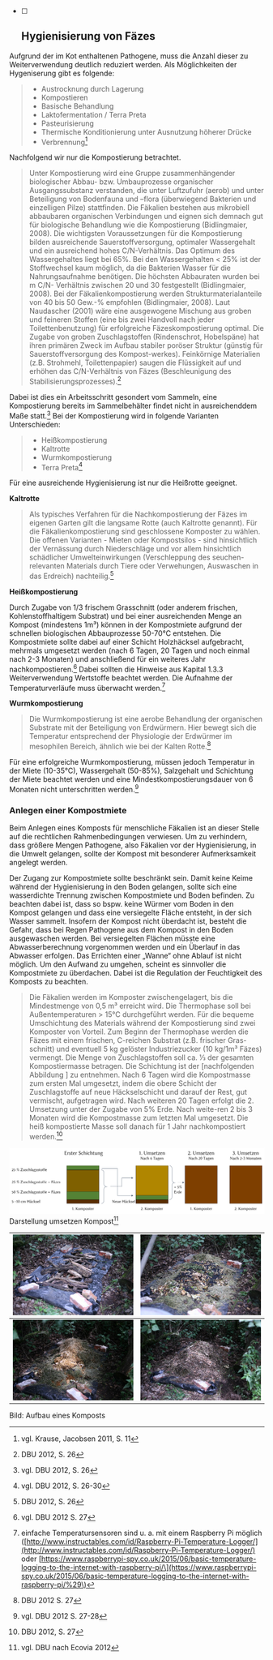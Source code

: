 * [ ] ## **Hygienisierung von Fäzes**

Aufgrund der im Kot enthaltenen Pathogene, muss die Anzahl dieser zu Weiterverwendung deutlich reduziert werden. Als Möglichkeiten der Hygeniserung gibt es folgende:

> * Austrocknung durch Lagerung
> * Kompostieren
> * Basische Behandlung
> * Laktofermentation / Terra Preta
> * Pasteurisierung
> * Thermische Konditionierung unter Ausnutzung höherer Drücke
> * Verbrennung[^1]

Nachfolgend wir nur die Kompostierung betrachtet.

> Unter Kompostierung wird eine Gruppe zusammenhängender biologischer Abbau- bzw. Umbauprozesse organischer Ausgangssubstanz verstanden, die unter Luftzufuhr \(aerob\) und unter Beteiligung von Bodenfauna und –flora \(überwiegend Bakterien und einzelligen Pilze\) stattfinden. Die Fäkalien bestehen aus mikrobiell abbaubaren organischen Verbindungen und eignen sich demnach gut für biologische Behandlung wie die Kompostierung \(Bidlingmaier, 2008\). Die wichtigsten Voraussetzungen für die Kompostierung bilden ausreichende Sauerstoffversorgung, optimaler Wassergehalt und ein ausreichend hohes C/N-Verhältnis. Das Optimum des Wassergehaltes liegt bei 65%. Bei den Wassergehalten &lt; 25% ist der Stoffwechsel kaum möglich, da die Bakterien Wasser für die Nahrungsaufnahme benötigen. Die höchsten Abbauraten wurden bei m C/N- Verhältnis zwischen 20 und 30 festgestellt \(Bidlingmaier, 2008\). Bei der Fäkalienkompostierung werden Strukturmaterialanteile von 40 bis 50 Gew.-% empfohlen \(Bidlingmaier, 2008\). Laut Naudascher \(2001\) wäre eine ausgewogene Mischung aus groben und feineren Stoffen \(eine bis zwei Handvoll nach jeder Toilettenbenutzung\) für erfolgreiche Fäzeskompostierung optimal. Die Zugabe von groben Zuschlagstoffen \(Rindenschrot, Hobelspäne\) hat ihren primären Zweck im Aufbau stabiler poröser Struktur \(günstig für Sauerstoffversorgung des Kompost-werkes\). Feinkörnige Materialien \(z.B. Strohmehl, Toilettenpapier\) saugen die Flüssigkeit auf und erhöhen das C/N-Verhältnis von Fäzes \(Beschleunigung des Stabilisierungsprozesses\).[^2]

Dabei ist dies ein Arbeitsschritt gesondert vom Sammeln, eine Kompostierung bereits im Sammelbehälter findet nicht in ausreichenddem Maße statt.[^3] Bei der Kompostierung wird in folgende Varianten Unterschieden:

> * Heißkompostierung
> * Kaltrotte
> * Wurmkompostierung
> * Terra Preta[^4]

Für eine ausreichende Hygienisierung ist nur die Heißrotte geeignet.

**Kaltrotte**

> Als typisches Verfahren für die Nachkompostierung der Fäzes im eigenen Garten gilt die langsame Rotte \(auch Kaltrotte genannt\). Für die Fäkalienkompostierung sind geschlossene Komposter zu wählen. Die offenen Varianten - Mieten oder Kompostsilos - sind hinsichtlich der Vernässung durch Niederschläge und vor allem hinsichtlich schädlicher Umwelteinwirkungen \(Verschleppung des seuchen-relevanten Materials durch Tiere oder Verwehungen, Auswaschen in das Erdreich\) nachteilig.[^5]

**Heißkompostierung**

Durch Zugabe von 1/3 frischem Grasschnitt \(oder anderem frischen, Kohlenstoffhaltigem Substrat\) und bei einer ausreichenden Menge an Kompost \(mindestens 1m³\) können in der Kompostmiete aufgrund der schnellen biologischen Abbauprozesse 50-70°C entstehen. Die Kompostmiete sollte dabei auf einer Schicht Holzhäcksel aufgebracht, mehrmals umgesetzt werden \(nach 6 Tagen, 20 Tagen und noch einmal nach 2-3 Monaten\) und anschließend für ein weiteres Jahr nachkompostieren.[^6] Dabei sollten die Hinweise aus Kapital 1.3.3 Weiterverwendung Wertstoffe beachtet werden. Die Aufnahme der Temperaturverläufe muss überwacht werden.[^7]

**Wurmkompostierung**

> Die Wurmkompostierung ist eine aerobe Behandlung der organischen Substrate mit der Beteiligung von Erdwürmern. Hier bewegt sich die Temperatur entsprechend der Physiologie der Erdwürmer im mesophilen Bereich, ähnlich wie bei der Kalten Rotte.[^8]

Für eine erfolgreiche Wurmkompostierung, müssen jedoch Temperatur in der Miete \(10-35°C\), Wassergehalt \(50-85%\), Salzgehalt und Schichtung der Miete beachtet werden und eine Mindestkompostierungsdauer von 6 Monaten nicht unterschritten werden.[^9]

### Anlegen einer Kompostmiete

Beim Anlegen eines Komposts für menschliche Fäkalien ist an dieser Stelle auf die rechtlichen Rahmenbedingungen verwiesen. Um zu verhindern, dass größere Mengen Pathogene, also Fäkalien vor der Hygienisierung, in die Umwelt gelangen, sollte der Kompost mit besonderer Aufmerksamkeit angelegt werden.

Der Zugang zur Kompostmiete sollte beschränkt sein. Damit keine Keime während der Hygienisierung in den Boden gelangen, sollte sich eine wasserdichte Trennung zwischen Kompostmiete und Boden befinden. Zu beachten dabei ist, dass so bspw. keine Würmer vom Boden in den Kompost gelangen und dass eine versiegelte Fläche entsteht, in der sich Wasser sammelt. Insofern der Kompost nicht überdacht ist, besteht die Gefahr, dass bei Regen Pathogene aus dem Kompost in den Boden ausgewaschen werden. Bei versiegelten Flächen müsste eine Abwasserberechnung vorgenommen werden und ein Überlauf in das Abwasser erfolgen. Das Errichten einer „Wanne“ ohne Ablauf ist nicht möglich. Um den Aufwand zu umgehen, scheint es sinnvoller die Kompostmiete zu überdachen. Dabei ist die Regulation der Feuchtigkeit des Komposts zu beachten.

> Die Fäkalien werden im Komposter zwischengelagert, bis die Mindestmenge von 0,5 m³ erreicht wird. Die Thermophase soll bei Außentemperaturen &gt; 15°C durchgeführt werden. Für die bequeme Umschichtung des Materials während der Kompostierung sind zwei Komposter von Vorteil. Zum Beginn der Thermophase werden die Fäzes mit einem frischen, C-reichen Substrat \(z.B. frischer Gras-schnitt\) und eventuell 5 kg gelöster Industriezucker \(10 kg/1m³ Fäzes\) vermengt. Die Menge von Zuschlagstoffen soll ca. 1⁄3 der gesamten Kompostiermasse betragen. Die Schichtung ist der \[nachfolgenden Abbildung \] zu entnehmen. Nach 6 Tagen wird die Kompostmasse zum ersten Mal umgesetzt, indem die obere Schicht der Zuschlagstoffe auf neue Häckselschicht und darauf der Rest, gut vermischt, aufgetragen wird. Nach weiteren 20 Tagen erfolgt die 2. Umsetzung unter der Zugabe von 5% Erde. Nach weite-ren 2 bis 3 Monaten wird die Kompostmasse zum letzten Mal umgesetzt. Die heiß kompostierte Masse soll danach für 1 Jahr nachkompostiert werden.[^10]

![](/assets/Darstellung_kompost-umsetzen.PNG)Darstellung umsetzen Kompost[^11]



| ​![](/assets/Bild_Kompost-1.jpg) | ![](/assets/Bild_Kompost-2.jpg) |
| :--- | :--- |
| ![](/assets/Bild_Kompost-3.jpg) | ![](/assets/Bild_Kompost-4.jpg) |

Bild: Aufbau eines Komposts



[^1]: vgl. Krause, Jacobsen 2011, S. 11

[^2]: DBU 2012, S. 26

[^3]: vgl. DBU 2012, S. 26

[^4]: vgl. DBU 2012, S. 26-30

[^5]: DBU 2012, S. 26

[^6]: vgl. DBU 2012 S. 27

[^7]: einfache Temperatursensoren sind u. a. mit einem Raspberry Pi möglich \([http://www.instructables.com/id/Raspberry-Pi-Temperature-Logger/](http://www.instructables.com/id/Raspberry-Pi-Temperature-Logger/) oder [https://www.raspberrypi-spy.co.uk/2015/06/basic-temperature-logging-to-the-internet-with-raspberry-pi/\](https://www.raspberrypi-spy.co.uk/2015/06/basic-temperature-logging-to-the-internet-with-raspberry-pi/%29\)

[^8]: DBU 2012 S. 27

[^9]: vgl. DBU 2012 S. 27-28

[^10]: DBU 2012, S. 27

[^11]: vgl. DBU nach Ecovia 2012 

